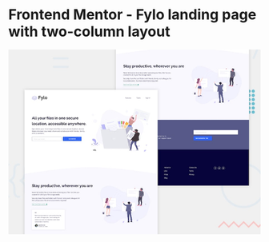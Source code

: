 # Frontend Mentor - Fylo landing page with two-column layout

![Design preview for the Fylo landing page with two column layout challenge](./design/desktop-preview.jpg)




